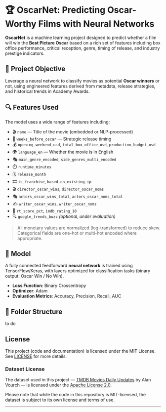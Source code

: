 # 🏆 OscarNet: Predicting Oscar-Worthy Films with Neural Networks

**OscarNet** is a machine learning project designed to predict whether a film will win the **Best Picture Oscar** based on a rich set of features including box office performance, critical reception, genre, timing of release, and industry prestige indicators.

## 📌 Project Objective

Leverage a neural network to classify movies as potential **Oscar winners** or not, using engineered features derived from metadata, release strategies, and historical trends in Academy Awards.

## 🔍 Features Used

The model uses a wide range of features including:

- 🎬 `name` — Title of the movie (embedded or NLP-processed)
- 📅 `weeks_before_oscar` — Strategic release timing
- 💰 `opening_weekend_usd`, `total_box_office_usd`, `production_budget_usd`
- 🌍 `language_en` — Whether the movie is in English
- 🎭 `main_genre_encoded`, `side_genres_multi_encoded`
- ⏱️ `runtime_minutes`
- 🗓️ `release_month`
- 🎞️ `is_franchise`, `based_on_existing_ip`
- 🎬 `director_oscar_wins`, `director_oscar_noms`
- 🎭 `actors_oscar_wins_total`, `actors_oscar_noms_total`
- ✍️ `writer_oscar_wins`, `writer_oscar_noms`
- 🍅 `rt_score_pct`, `imdb_rating_10`
- 🔍 `google_trends_buzz` *(optional, under evaluation)*

> All monetary values are normalized (log-transformed) to reduce skew. Categorical fields are one-hot or multi-hot encoded where appropriate.

## 🧠 Model

A fully connected feedforward **neural network** is trained using TensorFlow/Keras, with layers optimized for classification tasks (binary output: Oscar Win / No Win).

- **Loss Function**: Binary Crossentropy  
- **Optimizer**: Adam  
- **Evaluation Metrics**: Accuracy, Precision, Recall, AUC  

## 📁 Folder Structure

to do

## License

This project (code and documentation) is licensed under the MIT License.  
See [LICENSE](./LICENSE) for more details.

### Dataset License

The dataset used in this project — [TMDB Movies Daily Updates](https://www.kaggle.com/datasets/alanvourch/tmdb-movies-daily-updates) by Alan Vourch — is licensed under the [Apache License 2.0](https://www.apache.org/licenses/LICENSE-2.0).

Please note that while the code in this repository is MIT-licensed, the dataset is subject to its own license and terms of use.

---
